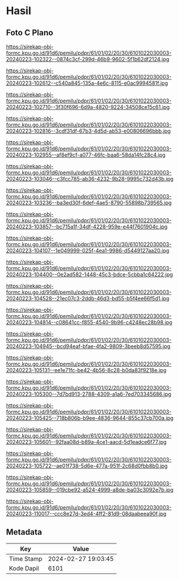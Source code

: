 # Hasil

## Foto C Plano

https://sirekap-obj-formc.kpu.go.id/91d6/pemilu/pdpr/61/01/02/20/30/6101022030003-20240223-102322--0874c3cf-299d-46b9-9602-5f1b62df2124.jpg

https://sirekap-obj-formc.kpu.go.id/91d6/pemilu/pdpr/61/01/02/20/30/6101022030003-20240223-102612--c540a845-135a-4e6c-8115-e0ac9994581f.jpg

https://sirekap-obj-formc.kpu.go.id/91d6/pemilu/pdpr/61/01/02/20/30/6101022030003-20240223-102710--3f30f696-6d9a-4820-9224-34508ce15c61.jpg

https://sirekap-obj-formc.kpu.go.id/91d6/pemilu/pdpr/61/01/02/20/30/6101022030003-20240223-102816--3cdf31df-67b3-4d5d-ab53-e00806696bbb.jpg

https://sirekap-obj-formc.kpu.go.id/91d6/pemilu/pdpr/61/01/02/20/30/6101022030003-20240223-102955--af8ef9cf-a077-46fc-baa6-58da14fc28c4.jpg

https://sirekap-obj-formc.kpu.go.id/91d6/pemilu/pdpr/61/01/02/20/30/6101022030003-20240223-103046--c3fcc785-ab36-4232-9b28-9995c732d43b.jpg

https://sirekap-obj-formc.kpu.go.id/91d6/pemilu/pdpr/61/01/02/20/30/6101022030003-20240223-103236--ba3ed30f-6def-4ae5-8790-55898b739565.jpg

https://sirekap-obj-formc.kpu.go.id/91d6/pemilu/pdpr/61/01/02/20/30/6101022030003-20240223-103857--bc715a1f-34df-4228-959e-e44f7601904c.jpg

https://sirekap-obj-formc.kpu.go.id/91d6/pemilu/pdpr/61/01/02/20/30/6101022030003-20240223-104107--1e049999-025f-4ea1-9986-d5449127aa20.jpg

https://sirekap-obj-formc.kpu.go.id/91d6/pemilu/pdpr/61/01/02/20/30/6101022030003-20240223-104400--0e2ad582-1448-45c3-bdce-5cbba1c64222.jpg

https://sirekap-obj-formc.kpu.go.id/91d6/pemilu/pdpr/61/01/02/20/30/6101022030003-20240223-104528--21ec07c3-2ddb-46d3-bd55-b5f4ee66f5d1.jpg

https://sirekap-obj-formc.kpu.go.id/91d6/pemilu/pdpr/61/01/02/20/30/6101022030003-20240223-104814--c08641cc-f855-4540-9b96-c4248ec28b98.jpg

https://sirekap-obj-formc.kpu.go.id/91d6/pemilu/pdpr/61/01/02/20/30/6101022030003-20240223-104945--bcd94eaf-bfae-4fa2-9809-3beeb8d57595.jpg

https://sirekap-obj-formc.kpu.go.id/91d6/pemilu/pdpr/61/01/02/20/30/6101022030003-20240223-105131--ee1e71fc-be42-4b56-8c28-b0da83f9218e.jpg

https://sirekap-obj-formc.kpu.go.id/91d6/pemilu/pdpr/61/01/02/20/30/6101022030003-20240223-105300--7d7bd913-2788-4309-a1a6-7ed703345686.jpg

https://sirekap-obj-formc.kpu.go.id/91d6/pemilu/pdpr/61/01/02/20/30/6101022030003-20240223-105425--718b806b-b9ee-4836-9644-855c37cb700a.jpg

https://sirekap-obj-formc.kpu.go.id/91d6/pemilu/pdpr/61/01/02/20/30/6101022030003-20240223-105601--92faa08d-b89a-4ce1-aacd-5d1eadce6f77.jpg

https://sirekap-obj-formc.kpu.go.id/91d6/pemilu/pdpr/61/01/02/20/30/6101022030003-20240223-105722--ae01f738-5d6e-477a-951f-2c68d0fbb8b0.jpg

https://sirekap-obj-formc.kpu.go.id/91d6/pemilu/pdpr/61/01/02/20/30/6101022030003-20240223-105859--019cbe92-a524-4999-a8de-ba03c3092e7b.jpg

https://sirekap-obj-formc.kpu.go.id/91d6/pemilu/pdpr/61/01/02/20/30/6101022030003-20240223-110017--ccc8e27d-3ed4-4ff2-81d9-08daabeea90f.jpg


## Metadata

| Key        | Value               |
| ---------- | ------------------- |
| Time Stamp | 2024-02-27 19:03:45 |
| Kode Dapil | 6101                |



